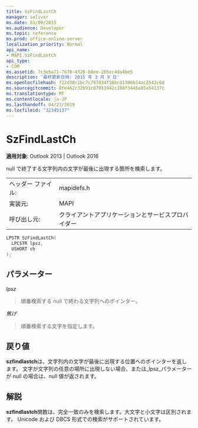 ```yaml
---
title: SzFindLastCh
manager: soliver
ms.date: 03/09/2015
ms.audience: Developer
ms.topic: reference
ms.prod: office-online-server
localization_priority: Normal
api_name:
- MAPI.SzFindLastCh
api_type:
- COM
ms.assetid: 7c3e5a71-7b78-4328-b8ee-265cc4da4be5
description: '最終更新日時: 2015 年 3 月 9 日'
ms.openlocfilehash: f22d30c1bc7c797834f58bcd1306b14ac2542c6d
ms.sourcegitcommit: 8fe462c32b91c87911942c188f3445e85a54137c
ms.translationtype: MT
ms.contentlocale: ja-JP
ms.lasthandoff: 04/23/2019
ms.locfileid: "32345137"
---
```

# <a name="szfindlastch"></a>SzFindLastCh

  
  
**適用対象**: Outlook 2013 | Outlook 2016 
  
null で終了する文字列内の文字が最後に出現する箇所を検索します。 
  
|||
|:-----|:-----|
|ヘッダー ファイル:  <br/> |mapidefs.h  <br/> |
|実装元:  <br/> |MAPI  <br/> |
|呼び出し元:  <br/> |クライアントアプリケーションとサービスプロバイダー  <br/> |
   
```cpp
LPSTR SzFindLastCh(
  LPCSTR lpsz,
  USHORT ch
);
```

## <a name="parameters"></a>パラメーター

 _lpsz_
  
> 順番検索する null で終わる文字列へのポインター。 
    
 _焦げ_
  
> 順番検索する文字を指定します。
    
## <a name="return-value"></a>戻り値

 **szfindlastch**は、文字列内の文字が最後に出現する位置へのポインターを返します。 文字が文字列の任意の場所に出現しない場合、または_lpsz_パラメーターが null の場合は、null 値が返されます。 
  
## <a name="remarks"></a>解説

**szfindlastch**関数は、完全一致のみを検索します。大文字と小文字は区別されます。 Unicode および DBCS 形式での検索がサポートされています。 
  

